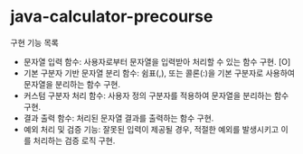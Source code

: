 # java-calculator-precourse

구현 기능 목록
- 문자열 입력 함수: 사용자로부터 문자열을 입력받아 처리할 수 있는 함수 구현. [O]
- 기본 구분자 기반 문자열 분리 함수: 쉼표(,), 또는 콜론(:)을 기본 구분자로 사용하여 문자열을 분리하는 함수 구현.
- 커스텀 구분자 처리 함수: 사용자 정의 구분자를 적용하여 문자열을 분리하는 함수 구현.
- 결과 출력 함수: 처리된 문자열 결과를 출력하는 함수 구현.
- 예외 처리 및 검증 기능: 잘못된 입력이 제공될 경우, 적절한 예외를 발생시키고 이를 처리하는 검증 로직 구현.